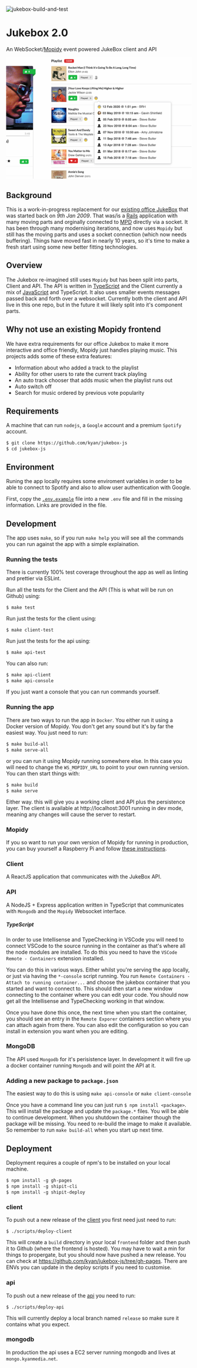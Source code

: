 ![jukebox-build-and-test](https://github.com/kyan/jukebox-js/workflows/jukebox-build-and-test/badge.svg)

# Jukebox 2.0

An WebSocket/[Mopidy](https://github.com/mopidy) event powered JukeBox client and API

![](docs/jb1.png)

## Background

This is a work-in-progress replacement for our [existing office JukeBox](https://github.com/kyan/jukebox) that was started back on *9th Jan 2009*. That was/is a [Rails](https://github.com/rails) application with many moving parts and orginally connected to [MPD](https://github.com/MusicPlayerDaemon/MPD) directly via a socket. It has been through many modernising iterations, and now uses `Mopidy` but still has the moving parts and uses a socket connection (which now needs buffering). Things have moved fast in nearly 10 years, so it's time to make a fresh start using some new better fitting technologies.

## Overview

The Jukebox re-imagined still uses `Mopidy` but has been split into parts, Client and API. The API is written in [TypeScript](https://www.typescriptlang.org/) and the Client currently a mix of [JavaScript](https://www.javascript.com/) and TypeScript. It also uses smaller events messages passed back and forth over a websocket. Currently both the client and API live in this one repo, but in the future it will likely split into it's component parts.

## Why not use an existing Mopidy frontend

We have extra requirements for our office Jukebox to make it more interactive and office friendly, Mopidy just handles playing music. This projects adds some of these extra features:

* Information about who added a track to the playlist
* Ability for other users to rate the current track playling
* An auto track chooser that adds music when the playlist runs out
* Auto switch off
* Search for music ordered by previous vote popularity

## Requirements

A machine that can run `nodejs`, a `Google` account and a premium `Spotify` account.

```
$ git clone https://github.com/kyan/jukebox-js
$ cd jukebox-js
```

## Environment

Runing the app locally requires some enviroment variables in order to be able to connect to Spotify and also to allow user authentication with Google.

First, copy the [`.env.example`](.env.example) file into a new `.env` file and fill in the missing information. Links are provided in the file.

## Development

The app uses `make`, so if you run `make help` you will see all the commands you can run against the app with a simple explaination.

### Running the tests

There is currently 100% test coverage throughout the app as well as linting and prettier via ESLint.

Run all the tests for the Client and the API (This is what will be run on Github) using:
```
$ make test
```

Run just the tests for the client using:
```
$ make client-test
```

Run just the tests for the api using:
```
$ make api-test
```

You can also run:
```
$ make api-client
$ make api-console
```
If you just want a console that you can run commands yourself.

### Running the app

There are two ways to run the app in `Docker`. You either run it using a Docker version of Mopidy. You don't get any sound but it's by far the easiest way. You just need to run:

```
$ make build-all
$ make serve-all
```

or you can run it using Mopidy running somewhere else. In this case you will need to change the `WS_MOPIDY_URL` to point to your own running version. You can then start things with:

```
$ make build
$ make serve
```

Either way. this will give you a working client and API plus the persistence layer. The client is available
at http://localhost:3001 running in dev mode, meaning any changes will cause the server to restart.


### Mopidy

If you so want to run your own version of Mopidy for running in production, you can buy yourself a Raspberry Pi and follow [these instructions](docs/mopidy_install.md).

### Client

A ReactJS application that communicates with the JukeBox API.

### API

A NodeJS + Express application written in TypeScript that communicates with `Mongodb` and the `Mopidy` Websocket interface.

##### TypeScript

In order to use Intellisense and TypeChecking in VSCode you will need to connect VSCode to the source running in the container as that's where all the node modules are installed. To do this you need to have the `VSCode Remote - Containers` extension installed.

You can do this in various ways. Either whilst you're serving the app locally, or just via having the `*-console` script running. You run `Remote Containers - Attach to running container...` and choose the jukebox container that you started and want to connect to. This should then start a new window connecting to the container where you can edit your code. You should now get all the Intellisense and TypeChecking working in that window.

Once you have done this once, the next time when you start the container, you should see an entry in the `Remote Exporer` containers section where you can attach again from there. You can also edit the configuration so you can install in extension you want when you are editing.

### MongoDB

The API used `Mongodb` for it's perisistence layer. In development it will fire up a docker container running `Mongodb` and will point the API at it.

### Adding a new package to `package.json`

The easiest way to do this is using `make api-console` or `make client-console`

Once you have a command line you can just run `$ npm install <package>`. This will install the package and update the `package.*` files. You will be able to continue development. When you shutdown the container though the package will be missing. You need to re-build the image to make it available. So remember to run `make build-all` when you start up next time.

## Deployment

Deployment requires a couple of npm's to be installed on your local machine.
```
$ npm install -g gh-pages
$ npm install -g shipit-cli
$ npm install -g shipit-deploy
```

### client

To push out a new release of the [client](frontend/) you first need just need to run:
```
$ ./scripts/deploy-client
```
This will create a `build` directory in your local `frontend` folder and then push it to Github (where the frontend is hosted). You may have to wait a min for things to propergate, but you should now have pushed a new release. You can check at https://github.com/kyan/jukebox-js/tree/gh-pages. There are ENVs you can update in the deploy scripts if you need to customise.

### api

To push out a new release of the [api](backend/) you need to run:
```
$ ./scripts/deploy-api
```
This will currently deploy a local branch named `release` so make sure it contains what you expect.

### mongodb

In production the api uses a EC2 server running mongodb and lives at `mongo.kyanmedia.net`.
